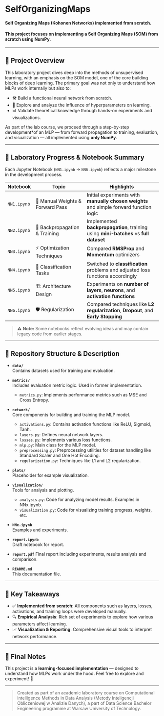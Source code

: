 # SelfOrganizingMaps
#### Self Organizing Maps (Kohonen Networks) implemented from scratch. 
#### This project focuses on implementing a **Self Organizing Maps (SOM)** from scratch using **NumPy**.
---

## 🎯 Project Overview

This laboratory project dives deep into the methods of unsupervised learning, with an emphasis on the SOM model, one of the core building blocks of deep learning. The primary goal was not only to understand how MLPs work internally but also to:

- 🛠️ Build a functional neural network from scratch.
- 🔬 Explore and analyze the influence of hyperparameters on learning.
- 📊 Validate theoretical knowledge through hands-on experiments and visualizations.

As part of the lab course, we proceed through a step-by-step development*of an MLP — from forward propagation to training, evaluation, and visualization — all implemented using **only NumPy**.

---

## 🧪 Laboratory Progress & Notebook Summary

Each Jupyter Notebook (`NN1.ipynb` → `NN6.ipynb`) reflects a major milestone in the development process.

| Notebook | Topic | Highlights |
|----------|-------|------------|
| `NN1.ipynb` | 🔢 Manual Weights & Forward Pass | Initial experiments with **manually chosen weights** and simple forward function logic |
| `NN2.ipynb` | 🔁 Backpropagation & Training | Implemented **backpropagation**, training using **mini-batches** vs **full dataset** |
| `NN3.ipynb` | ⚡ Optimization Techniques | Compared **RMSProp** and **Momentum** optimizers |
| `NN4.ipynb` | 🧩 Classification Tasks | Switched to **classification** problems and adjusted loss functions accordingly |
| `NN5.ipynb` | 🏗️ Architecture Design | Experiments on **number of layers**, **neurons**, and **activation functions** |
| `NN6.ipynb` | 🛡️ Regularization | Compared techniques like **L2 regularization**, **Dropout**, and **Early Stopping** |

> ⚠️ **Note:** Some notebooks reflect evolving ideas and may contain legacy code from earlier stages.

---

## 📁 Repository Structure & Description

- **`data/`**  
  Contains datasets used for training and evaluation.

- **`metrics/`**  
  Includes evaluation metric logic. Used in former implementation.
  - `metrics.py`: Implements performance metrics such as MSE and Cross Entropy.

- **`network/`**  
  Core components for building and training the MLP model.
  - `activations.py`: Contains activation functions like ReLU, Sigmoid, Tanh.
  - `layers.py`: Defines neural network layers.
  - `losses.py`: Implements various loss functions.
  - `mlp.py`: Main class for the MLP model.
  - `preprocessing.py`: Preprocessing utilities for dataset handling like Standard Scaler and One Hot Encoding.
  - `regularization.py`: Techniques like L1 and L2 regularization.

- **`plots/`**  
  Placeholder for example visualization.

- **`visualization/`**  
  Tools for analysis and plotting.
  - `analysis.py`: Code for analyzing model results. Examples in NNx.ipynb.
  - `visualization.py`: Code for visualizing training progress, weights, etc.

- **`NNx.ipynb`**  
  Examples and experiments.

- **`report.ipynb`**  
  Draft notebook for report.

- **`report.pdf`**
  Final report including experiments, results analysis and comparison.

- **`README.md`**  
  This documentation file.


---

## 📌 Key Takeaways

- ✅ **Implemented from scratch**: All components such as layers, losses, activations, and training loops were developed manually.
- 🔍 **Empirical Analysis**: Rich set of experiments to explore how various parameters affect learning.
- 📈 **Visualization & Reporting**: Comprehensive visual tools to interpret network performance.

---

## 🧾 Final Notes

This project is a **learning-focused implementation** — designed to understand how MLPs work under the hood. Feel free to explore and experiment! 🚀

---

> Created as part of an academic laboratory course on Computational Intelligence Methods in Data Analysis (Metody Inteligencji Obliczeniowej w Analizie Danych), a part of Data Science Bachelor Engineering programme at Warsaw University of Technology.
